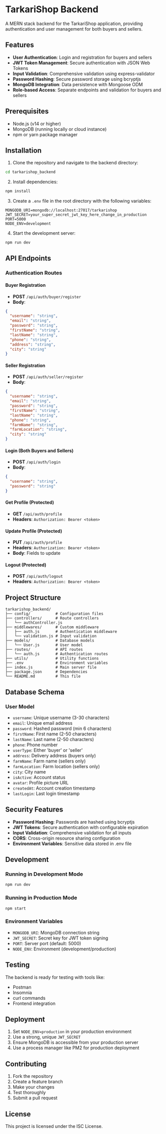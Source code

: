 # TarkariShop Backend

A MERN stack backend for the TarkariShop application, providing authentication and user management for both buyers and sellers.

## Features

- **User Authentication**: Login and registration for buyers and sellers
- **JWT Token Management**: Secure authentication with JSON Web Tokens
- **Input Validation**: Comprehensive validation using express-validator
- **Password Hashing**: Secure password storage using bcryptjs
- **MongoDB Integration**: Data persistence with Mongoose ODM
- **Role-based Access**: Separate endpoints and validation for buyers and sellers

## Prerequisites

- Node.js (v14 or higher)
- MongoDB (running locally or cloud instance)
- npm or yarn package manager

## Installation

1. Clone the repository and navigate to the backend directory:
```bash
cd tarkarishop_backend
```

2. Install dependencies:
```bash
npm install
```

3. Create a `.env` file in the root directory with the following variables:
```env
MONGODB_URI=mongodb://localhost:27017/tarkarishop
JWT_SECRET=your_super_secret_jwt_key_here_change_in_production
PORT=5000
NODE_ENV=development
```

4. Start the development server:
```bash
npm run dev
```

## API Endpoints

### Authentication Routes

#### Buyer Registration
- **POST** `/api/auth/buyer/register`
- **Body**: 
```json
{
  "username": "string",
  "email": "string",
  "password": "string",
  "firstName": "string",
  "lastName": "string",
  "phone": "string",
  "address": "string",
  "city": "string"
}
```

#### Seller Registration
- **POST** `/api/auth/seller/register`
- **Body**:
```json
{
  "username": "string",
  "email": "string",
  "password": "string",
  "firstName": "string",
  "lastName": "string",
  "phone": "string",
  "farmName": "string",
  "farmLocation": "string",
  "city": "string"
}
```

#### Login (Both Buyers and Sellers)
- **POST** `/api/auth/login`
- **Body**:
```json
{
  "username": "string",
  "password": "string"
}
```

#### Get Profile (Protected)
- **GET** `/api/auth/profile`
- **Headers**: `Authorization: Bearer <token>`

#### Update Profile (Protected)
- **PUT** `/api/auth/profile`
- **Headers**: `Authorization: Bearer <token>`
- **Body**: Fields to update

#### Logout (Protected)
- **POST** `/api/auth/logout`
- **Headers**: `Authorization: Bearer <token>`

## Project Structure

```
tarkarishop_backend/
├── config/           # Configuration files
├── controllers/      # Route controllers
│   └── authController.js
├── middlewares/      # Custom middleware
│   ├── auth.js       # Authentication middleware
│   └── validation.js # Input validation
├── models/           # Database models
│   └── User.js       # User model
├── routes/           # API routes
│   └── auth.js       # Authentication routes
├── utils/            # Utility functions
├── .env              # Environment variables
├── index.js          # Main server file
├── package.json      # Dependencies
└── README.md         # This file
```

## Database Schema

### User Model
- `username`: Unique username (3-30 characters)
- `email`: Unique email address
- `password`: Hashed password (min 6 characters)
- `firstName`: First name (2-50 characters)
- `lastName`: Last name (2-50 characters)
- `phone`: Phone number
- `userType`: Either 'buyer' or 'seller'
- `address`: Delivery address (buyers only)
- `farmName`: Farm name (sellers only)
- `farmLocation`: Farm location (sellers only)
- `city`: City name
- `isActive`: Account status
- `avatar`: Profile picture URL
- `createdAt`: Account creation timestamp
- `lastLogin`: Last login timestamp

## Security Features

- **Password Hashing**: Passwords are hashed using bcryptjs
- **JWT Tokens**: Secure authentication with configurable expiration
- **Input Validation**: Comprehensive validation for all inputs
- **CORS**: Cross-origin resource sharing configuration
- **Environment Variables**: Sensitive data stored in .env file

## Development

### Running in Development Mode
```bash
npm run dev
```

### Running in Production Mode
```bash
npm start
```

### Environment Variables

- `MONGODB_URI`: MongoDB connection string
- `JWT_SECRET`: Secret key for JWT token signing
- `PORT`: Server port (default: 5000)
- `NODE_ENV`: Environment (development/production)

## Testing

The backend is ready for testing with tools like:
- Postman
- Insomnia
- curl commands
- Frontend integration

## Deployment

1. Set `NODE_ENV=production` in your production environment
2. Use a strong, unique `JWT_SECRET`
3. Ensure MongoDB is accessible from your production server
4. Use a process manager like PM2 for production deployment

## Contributing

1. Fork the repository
2. Create a feature branch
3. Make your changes
4. Test thoroughly
5. Submit a pull request

## License

This project is licensed under the ISC License.
